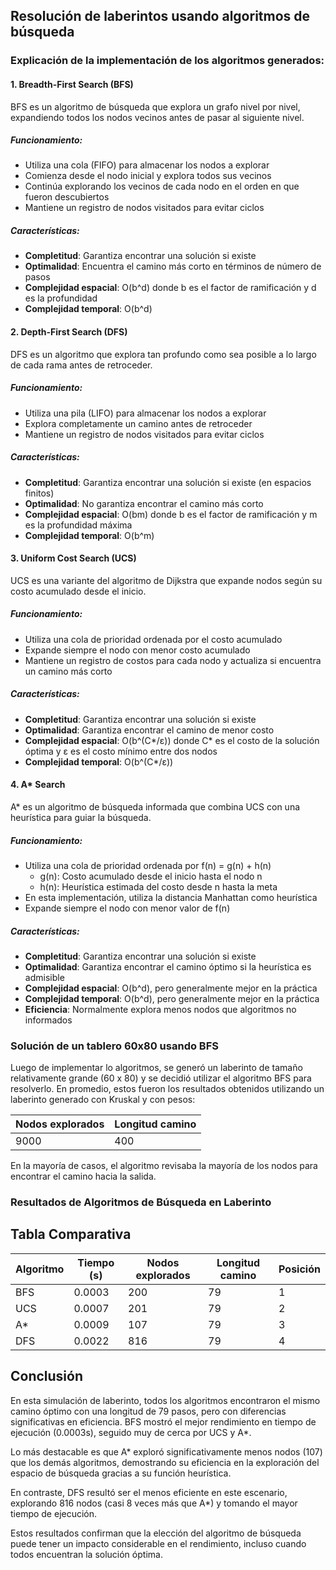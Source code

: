 ## Resolución de laberintos usando algoritmos de búsqueda

### Explicación de la implementación de los algoritmos generados: 

#### 1. Breadth-First Search (BFS)

BFS es un algoritmo de búsqueda que explora un grafo nivel por nivel, expandiendo todos los nodos vecinos antes de pasar al siguiente nivel.

##### Funcionamiento:
- Utiliza una cola (FIFO) para almacenar los nodos a explorar
- Comienza desde el nodo inicial y explora todos sus vecinos
- Continúa explorando los vecinos de cada nodo en el orden en que fueron descubiertos
- Mantiene un registro de nodos visitados para evitar ciclos

##### Características:
- **Completitud**: Garantiza encontrar una solución si existe
- **Optimalidad**: Encuentra el camino más corto en términos de número de pasos
- **Complejidad espacial**: O(b^d) donde b es el factor de ramificación y d es la profundidad
- **Complejidad temporal**: O(b^d)

#### 2. Depth-First Search (DFS)

DFS es un algoritmo que explora tan profundo como sea posible a lo largo de cada rama antes de retroceder.

##### Funcionamiento:
- Utiliza una pila (LIFO) para almacenar los nodos a explorar
- Explora completamente un camino antes de retroceder
- Mantiene un registro de nodos visitados para evitar ciclos

##### Características:
- **Completitud**: Garantiza encontrar una solución si existe (en espacios finitos)
- **Optimalidad**: No garantiza encontrar el camino más corto
- **Complejidad espacial**: O(bm) donde b es el factor de ramificación y m es la profundidad máxima
- **Complejidad temporal**: O(b^m)

#### 3. Uniform Cost Search (UCS)

UCS es una variante del algoritmo de Dijkstra que expande nodos según su costo acumulado desde el inicio.

##### Funcionamiento:
- Utiliza una cola de prioridad ordenada por el costo acumulado
- Expande siempre el nodo con menor costo acumulado
- Mantiene un registro de costos para cada nodo y actualiza si encuentra un camino más corto

##### Características:
- **Completitud**: Garantiza encontrar una solución si existe
- **Optimalidad**: Garantiza encontrar el camino de menor costo
- **Complejidad espacial**: O(b^(C*/ε)) donde C* es el costo de la solución óptima y ε es el costo mínimo entre dos nodos
- **Complejidad temporal**: O(b^(C*/ε))

#### 4. A* Search

A* es un algoritmo de búsqueda informada que combina UCS con una heurística para guiar la búsqueda.

##### Funcionamiento:
- Utiliza una cola de prioridad ordenada por f(n) = g(n) + h(n)
  - g(n): Costo acumulado desde el inicio hasta el nodo n
  - h(n): Heurística estimada del costo desde n hasta la meta
- En esta implementación, utiliza la distancia Manhattan como heurística
- Expande siempre el nodo con menor valor de f(n)

##### Características:
- **Completitud**: Garantiza encontrar una solución si existe
- **Optimalidad**: Garantiza encontrar el camino óptimo si la heurística es admisible
- **Complejidad espacial**: O(b^d), pero generalmente mejor en la práctica
- **Complejidad temporal**: O(b^d), pero generalmente mejor en la práctica
- **Eficiencia**: Normalmente explora menos nodos que algoritmos no informados


### Solución de un tablero 60x80 usando BFS

Luego de implementar lo algoritmos, se generó un laberinto de tamaño relativamente grande (60 x 80) y se decidió utilizar el algoritmo BFS para resolverlo. En promedio, estos fueron los resultados obtenidos utilizando un laberinto generado con Kruskal y con pesos: 

| Nodos explorados | Longitud camino |
|------------------|-----------------|
| 9000             | 400             |

En la mayoría de casos, el algoritmo revisaba la mayoría de los nodos para encontrar el camino hacia la salida. 


### Resultados de Algoritmos de Búsqueda en Laberinto

## Tabla Comparativa

| Algoritmo | Tiempo (s) | Nodos explorados | Longitud camino | Posición |
|-----------|------------|------------------|-----------------|----------|
| BFS       | 0.0003     | 200              | 79              | 1        |
| UCS       | 0.0007     | 201              | 79              | 2        |
| A*        | 0.0009     | 107              | 79              | 3        |
| DFS       | 0.0022     | 816              | 79              | 4        |

## Conclusión

En esta simulación de laberinto, todos los algoritmos encontraron el mismo camino óptimo con una longitud de 79 pasos, pero con diferencias significativas en eficiencia. BFS mostró el mejor rendimiento en tiempo de ejecución (0.0003s), seguido muy de cerca por UCS y A*.

Lo más destacable es que A* exploró significativamente menos nodos (107) que los demás algoritmos, demostrando su eficiencia en la exploración del espacio de búsqueda gracias a su función heurística.

En contraste, DFS resultó ser el menos eficiente en este escenario, explorando 816 nodos (casi 8 veces más que A*) y tomando el mayor tiempo de ejecución.

Estos resultados confirman que la elección del algoritmo de búsqueda puede tener un impacto considerable en el rendimiento, incluso cuando todos encuentran la solución óptima.
